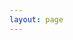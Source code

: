 ```yaml
---
layout: page
---
```

<!-- markdownlint-disable MD033 -->
<script setup>
import {
  VPTeamPage,
  VPTeamPageTitle,
  VPTeamMembers
} from 'vitepress/theme'

const BBC = [
  {
    avatar: 'http://q1.qlogo.cn/g?b=qq&nk=526143918&s=640',
    name: 'bili蓝屏的此电脑',
    title: '始祖',
    desc: '群BBC始祖级人物',
    sponsor:'/members/2-importantMembers/bili蓝屏的此电脑.md',
    actionText:'查看他的Wiki',
  },
  {
    avatar: 'http://q1.qlogo.cn/g?b=qq&nk=2418795196&s=640',
    name: '苏联球',
    title: '万恶之源',
    desc: '最爱黑钉佬',
    sponsor:'/members/2-importantMembers/苏联球.md',
    actionText:'查看他的Wiki',
  },
  {
    avatar: 'http://q1.qlogo.cn/g?b=qq&nk=2737914384&s=640',
    name: '小蔡',
    title: '怎么你也学坏了',
    desc: '不正经的管理',
    sponsor:'/members/1-coreMembers/小蔡.md',
    actionText:'查看他的Wiki',
  },
  {
    avatar: 'http://q1.qlogo.cn/g?b=qq&nk=1749425742&s=100',
    name: 'dfnn',
    title: '新晋成员',
    desc: '虽然入群不久，但是很快学会了如何当一名BBC',
  },
];

const Driver = [
  {
    avatar: 'http://q1.qlogo.cn/g?b=qq&nk=3395314362&s=640',
    name: '落雪无痕LxHTT',
    title: '老司机了',
    desc: '擅长自黑',
    sponsor:'/members/2-importantMembers/落雪无痕LxHTT.md',
    actionText:'查看他的Wiki',
  },
  {
    avatar: 'http://q1.qlogo.cn/g?b=qq&nk=2418795196&s=640',
    name: '苏联球',
    title: '万恶之源',
    desc: '知道为什么是万恶之源了吧',
    sponsor:'/members/2-importantMembers/苏联球.md',
    actionText:'查看他的Wiki',
  },
];

const Nantong = [
  {
    avatar: 'http://q1.qlogo.cn/g?b=qq&nk=407178567&s=640',
    name: '汝言妙，甚喜',
    title: '1',
    desc: '“老婆，我爱你”',
  },
  {
    avatar: 'http://q1.qlogo.cn/g?b=qq&nk=78195830&s=640',
    name: '谶无所依',
    title: '2',
    desc: '“就我一个跟男的谈吗”',
    sponsor:'/members/2-importantMembers/谶无所依.md',
    actionText:'查看他的Wiki',
  },
];

</script>

<VPTeamPage>
  <VPTeamPageTitle>
    <template #title>
      群BBC
    </template>
    <template #lead>
      最佳的断句大师
    </template>
  </VPTeamPageTitle>
  <VPTeamMembers
    :members="BBC"
  />

  <VPTeamPageTitle>
    <template #title>
      最佳老司机
    </template>
    <template #lead>
      兄弟，你超速了
    </template>
  </VPTeamPageTitle>
  <VPTeamMembers
    :members="Driver"
  />

  <VPTeamPageTitle>
    <template #title>
      最佳CP
    </template>
    <template #lead>
      非常相爱的彼此
    </template>
  </VPTeamPageTitle>
  <VPTeamMembers
    :members="Nantong"
  />
</VPTeamPage>